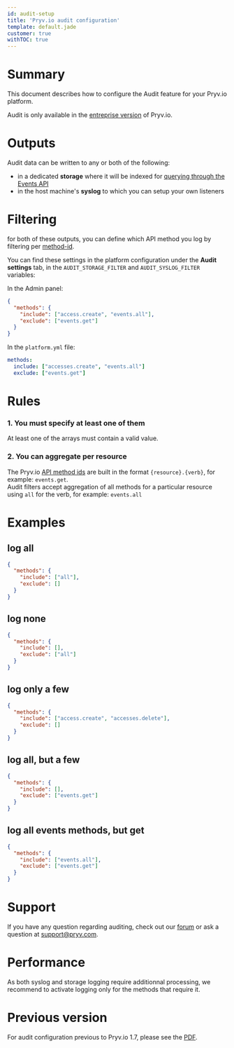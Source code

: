 ```yaml
---
id: audit-setup
title: 'Pryv.io audit configuration'
template: default.jade
customer: true
withTOC: true
---
```


# Summary

This document describes how to configure the Audit feature for your Pryv.io platform.

Audit is only available in the [entreprise version](/concepts/#entreprise-license-open-source-license) of Pryv.io.

# Outputs

Audit data can be written to any or both of the following:

- in a dedicated **storage** where it will be indexed for [querying through the Events API](/reference/#get-events)
- in the host machine's **syslog** to which you can setup your own listeners

# Filtering

for both of these outputs, you can define which API method you log by filtering per [method-id](/reference/#method-ids).

You can find these settings in the platform configuration under the **Audit settings** tab, in the `AUDIT_STORAGE_FILTER` and `AUDIT_SYSLOG_FILTER` variables:

In the Admin panel:

```json
{
  "methods": {
    "include": ["access.create", "events.all"],
    "exclude": ["events.get"]
  }
}
```

In the `platform.yml` file:

```yaml
methods:
  include: ["accesses.create", "events.all"]
  exclude: ["events.get"]
```

# Rules

### 1. You must specify at least one of them

At least one of the arrays must contain a valid value.

### 2. You can aggregate per resource

The Pryv.io [API method ids](/reference/#method-ids) are built in the format `{resource}.{verb}`, for example: `events.get`.  
Audit filters accept aggregation of all methods for a particular resource using `all` for the verb, for example: `events.all`

# Examples

## log all

```json
{
  "methods": {
    "include": ["all"],
    "exclude": []
  }
}
```

## log none

```json
{
  "methods": {
    "include": [],
    "exclude": ["all"]
  }
}
```

## log only a few

```json
{
  "methods": {
    "include": ["access.create", "accesses.delete"],
    "exclude": []
  }
}
```

## log all, but a few

```json
{
  "methods": {
    "include": [],
    "exclude": ["events.get"]
  }
}
```

## log all events methods, but get

```json
{
  "methods": {
    "include": ["events.all"],
    "exclude": ["events.get"]
  }
}
```

# Support

If you have any question regarding auditing, check out our [forum](https://support.pryv.com/hc/en-us/community/topics) or ask a question at [support@pryv.com](mailto:support@pryv.com).

# Performance

As both syslog and storage logging require additionnal processing, we recommend to activate logging only for the methods that require it.

# Previous version

For audit configuration previous to Pryv.io 1.7, please see the [PDF](/assets/docs/20190718-pryv.io-audit-v5.pdf).
